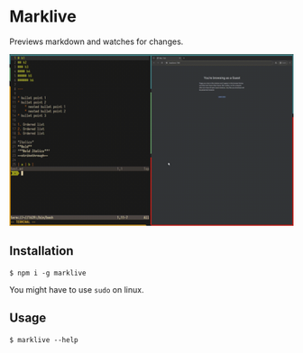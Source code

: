 # Marklive

Previews markdown and watches for changes.

![preview](https://raw.githubusercontent.com/ANANTH-SWAMY/marklive/refs/heads/master/preview/marklive.gif)

## Installation

```
$ npm i -g marklive
```

You might have to use `sudo` on linux.

## Usage

```
$ marklive --help
```
